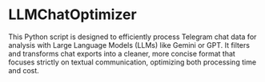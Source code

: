 # LLMChatOptimizer
This Python script is designed to efficiently process Telegram chat data for analysis with Large Language Models (LLMs) like Gemini or GPT. It filters and transforms chat exports into a cleaner, more concise format that focuses strictly on textual communication, optimizing both processing time and cost.
